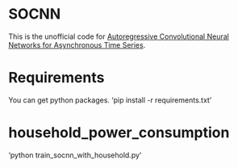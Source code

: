 # SOCNN
This is the unofficial code for [Autoregressive Convolutional Neural Networks for Asynchronous Time Series](https://arxiv.org/abs/1703.04122). 

# Requirements
You can get python packages.
‘pip install -r requirements.txt’

# household_power_consumption

‘python train_socnn_with_household.py’
